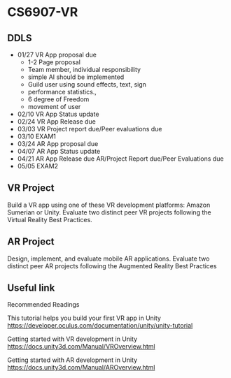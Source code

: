 # CS6907-VR
## DDLS
- 01/27 VR App proposal due
  - 1-2 Page proposal 
  - Team member, individual responsibility
  - simple AI should be implemented
  - Guild user using sound effects, text, sign
  - performance statistics.,
  - 6 degree of Freedom
  - movement of user
- 02/10 VR App Status update
- 02/24 VR App Release due
- 03/03 VR Project report due/Peer evaluations due
- 03/10 EXAM1
- 03/24 AR App proposal due
- 04/07 AR App Status update
- 04/21 AR App Release due AR/Project Report due/Peer Evaluations due
- 05/05 EXAM2

## VR Project
Build a VR app using one of these VR development platforms: Amazon
Sumerian or Unity. Evaluate two distinct peer VR projects following
the Virtual Reality Best Practices.

## AR Project 
Design, implement, and evaluate mobile AR applications. Evaluate two
distinct peer AR projects following the Augmented Reality Best
Practices

## Useful link
Recommended Readings

This tutorial helps you build your first VR app in Unity
https://developer.oculus.com/documentation/unity/unity-tutorial

Getting started with VR development in Unity
https://docs.unity3d.com/Manual/VROverview.html

Getting started with AR development in Unity
https://docs.unity3d.com/Manual/AROverview.html

